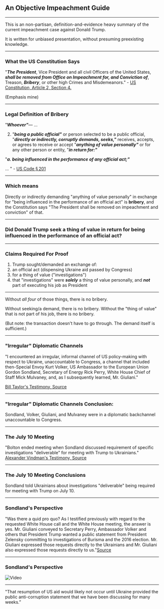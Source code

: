 ## An Objective Impeachment Guide

---

This is an non-partisan, definition-and-evidence heavy summary of the current impeachment case against Donald Trump.

It is written for unbiased presentation, without presuming preexisting knowledge.

---

### What the US Constitution Says


"***The President***, Vice President and all civil Officers of the United States, ***shall be removed from Office on Impeachment for, and Conviction of***, Treason, ***Bribery***, or other high Crimes and Misdemeanors." - [US Constitution, Article 2, Section 4.](https://www.archives.gov/founding-docs/constitution-transcript#toc-section-4--2)

(Emphasis mine)

---

### Legal Definition of Bribery


"***Whoever"***—
...

2. "***being a public official"*** or person selected to be a public official, "***directly or indirectly, corruptly demands, seeks,"*** receives, accepts, or agrees to receive or accept "***anything of value personally"*** or for any other person or entity, "***in return for:"***

"***a. being influenced in the performance of any official act;"***

...
" - [US Code § 201](https://www.law.cornell.edu/uscode/text/18/201)

---

### Which means

Directly or indirectly demanding "anything of value personally" in exchange for "being influenced in the performance of an official act" is **bribery**, and the Constitution says "The President shall be removed on impeachment and conviction" of that.

---

### Did Donald Trump seek a thing of value in return for being influenced in the performance of an official act?

---

### Claims Required For Proof

1. Trump sought/demanded an exchange of:
2. an official act (dispensing Ukraine aid passed by Congress)
3. for a thing of value ("investigations")
4. that "investigations" were ***solely*** a thing of value personally, and ***not*** part of executing his job as President

---

Without _all four_ of those things, there is no bribery.

Without seeking/a demand, there is no bribery.
Without the "thing of value" that is not part of his job, there is no bribery.

(But note: the transaction doesn't have to go through.  The demand itself is sufficient.)

---

### "Irregular" Diplomatic Channels

"I encountered an irregular, informal channel of US policy-making with respect to Ukraine, unaccountable to Congress, a channel that included then-Special Envoy Kurt Volker, US Ambassador to the European Union Gordon Sondland, Secretary of Energy Rick Perry, White House Chief of Staff Mick Mulvaney, and, as I subsequently learned, Mr. Giuliani."

[Bill Taylor's Testimony, Source](https://www.youtube.com/watch?v=GqRfRrhtAZs?t=1:35:30)

---

### "Irregular" Diplomatic Channels Conclusion:

Sondland, Volker, Giuliani, and Mulvaney were in a diplomatic backchannel unaccountable to Congress.

---

### The July 10 Meeting

"Bolton ended meeting when Sondland discussed requirement of specific investigations "deliverable" for meeting with Trump to Ukrainians."
[Alexander Vindman's Testimony, Source](https://www.youtube.com/watch?v=GqRfRrhtAZs?t=1:35:30)

<Get Fiona Hill Clip>

---

### The July 10 Meeting Conclusions

Sondland told Ukrainians about investigations "deliverable" being required for meeting with Trump on July 10.

---

### Sondland's Perspective

"Was there a quid pro quo? As I testified previously with regard to the requested White House call and the White House meeting, the answer is yes. Mr. Giuliani conveyed to Secretary Perry, Ambassador Volker and others that President Trump wanted a public statement from President Zelensky committing to investigations of Burisma and the 2016 election. Mr. Giuliani expressed those requests directly to the Ukrainians and Mr. Giuliani also expressed those requests directly to us."[Source](https://youtu.be/EkN4P7R5stE?t=5554)

---

### Sondland's Perspective

![Video](https://www.youtube.com/embed/EkN4P7R5stE?start=5554&end=5610)

---

"That resumption of US aid would likely not occur until Ukraine provided the public anti-corruption statement that we have been discussing for many weeks.”
[]()

